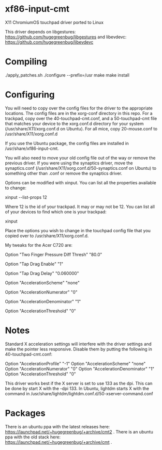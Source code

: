 xf86-input-cmt
==============

X11 ChromiumOS touchpad driver ported to Linux

This driver depends on libgestures: https://github.com/hugegreenbug/libgestures and libevdevc: https://github.com/hugegreenbug/libevdevc

Compiling
==============
./apply_patches.sh
./configure --prefix=/usr
make
make install 

Configuring
=============
You will need to copy over the config files for the driver to the appropriate locations.  The config files are in the xorg-conf directory in this repo.  For a trackpad, copy over the 40-touchpad-cmt.conf, and a 50-touchpad-cmt file that matches your device to the xorg.conf.d directory for your system (/usr/share/X11/xorg.conf.d on Ubuntu). For all mice, copy 20-mouse.conf to /usr/share/X11/xorg.conf.d

If you use the Ubuntu package, the config files are installed in /usr/share/xf86-input-cmt.

You will also need to move your old config file out of the way or remove the previous driver.  If you were using the synaptics driver, move the synaptics.conf (/usr/share/X11/xorg.conf.d/50-synaptics.conf on Ubuntu) to something other than .conf or remove the synaptics driver.

Options can be modified with xinput.  You can list all the properties available to change:

xinput --list-props 12

Where 12 is the id of your trackpad. It may or may not be 12.  You can list all of your devices to find which one is your trackpad:

xinput

Place the options you wish to change in the touchpad config file that you copied over to /usr/share/X11/xorg.conf.d.

My tweaks for the Acer C720 are:

Option          "Two Finger Pressure Diff Thresh" "80.0"

Option          "Tap Drag Enable" "1"

Option          "Tap Drag Delay" "0.060000"

Option          "AccelerationScheme" "none"

Option          "AccelerationNumerator" "0"

Option          "AccelerationDenominator" "1"

Option          "AccelerationThreshold" "0"


Notes
============
Standard X acceleration settings will interfere with the driver settings and make the pointer less responsive. Disable them by putting the following in 40-touchpad-cmt.conf:

Option          "AccelerationProfile" "-1"
Option          "AccelerationScheme" "none"
Option          "AccelerationNumerator" "0"
Option          "AccelerationDenominator" "1"
Option          "AccelerationThreshold" "0"


This driver works best if the X server is set to use 133 as the dpi. This can be done by start X with the -dpi 133. In Ubuntu, lightdm starts X with the command in /usr/share/lightdm/lightdm.conf.d/50-xserver-command.conf 

Packages
============
There is an ubuntu ppa with the latest releases here: https://launchpad.net/~hugegreenbug/+archive/cmt2 .
There is an ubuntu ppa with the old stack here: https://launchpad.net/~hugegreenbug/+archive/cmt .

